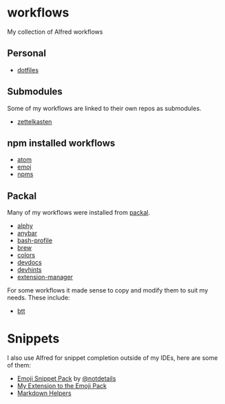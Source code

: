 # workflows
 My collection of Alfred workflows

## Personal
- [dotfiles](./dotfiles)
## Submodules
Some of my workflows are linked to their own repos as submodules.

- [zettelkasten](https://github.com/dnnsmnstrr/alfred-zettelkasten)

## npm installed workflows
- [atom]()
- [emoj]()
- [npms]()

## Packal
Many of my workflows were installed from [packal](https://packal.org).
- [alphy](https://www.packal.org/workflow/alphy)
- [anybar](https://www.packal.org/workflow/anybar-workflow)
- [bash-profile](https://www.packal.org/workflow/bash-profile-commands)
- [brew](http://www.packal.org/workflow/homebrew-and-cask-alfred)
- [colors](http://www.packal.org/workflow/colors)
- [devdocs](http://www.packal.org/workflow/devdocs)
- [devhints](http://www.packal.org/workflow/devhints)
- [extension-manager](http://www.packal.org/workflow/managealfredextension)

For some workflows it made sense to copy and modify them to suit my needs. These include:
- [btt](https://github.com/kevin-funderburg/alfred-bettertouchtool-gestures)

# Snippets
I also use Alfred for snippet completion outside of my IDEs, here are some of them:
- [Emoji Snippet Pack](joelcalifa.com/blog/alfred-emoji-snippet-pack) by [@notdetails](https://twitter.com/notdetails)
- [My Extension to the Emoji Pack](./Emoji%20Pack%20Extension.alfredsnippets)
- [Markdown Helpers](./Markdown.alfredsnippets)
